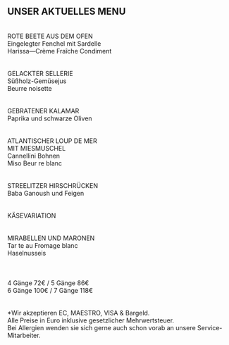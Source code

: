 ## UNSER AKTUELLES MENU  
<br>
ROTE BEETE AUS DEM OFEN<br/>
Eingelegter Fenchel mit Sardelle<br/>
Harissa—Crème Fraîche Condiment<br/>
<br/>
<br/>
GELACKTER SELLERIE<br/>
Süßholz-Gemüsejus<br/>
Beurre noisette<br/>
<br/>
<br/>
GEBRATENER KALAMAR<br/>
Paprika und schwarze Oliven<br/>
<br/>
<br/>
ATLANTISCHER LOUP DE MER<br/>
MIT MIESMUSCHEL<br/>
Cannellini Bohnen<br/>
Miso Beur re blanc<br/>
<br/>
<br/>
STREELITZER HIRSCHRÜCKEN<br/>
Baba Ganoush und Feigen<br/>
<br/>
<br/>
KÄSEVARIATION<br/>
<br/>
<br/>
MIRABELLEN UND MARONEN<br/>
Tar te au Fromage blanc<br/>
Haselnusseis<br/>
<br/>
<br/>
<br/>
4 Gänge 72€ / 5 Gänge 86€<br/>
6 Gänge 100€ / 7 Gänge 118€<br/>
<br/>
<br>
*Wir akzeptieren EC, MAESTRO, VISA & Bargeld.<br>
Alle Preise in Euro inklusive gesetzlicher Mehrwertsteuer.<br>
Bei Allergien wenden sie sich gerne auch schon vorab an unsere Service-Mitarbeiter.<br>
